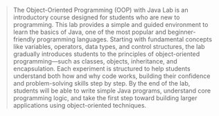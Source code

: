 > The Object-Oriented Programming (OOP) with Java Lab is an introductory course designed for students who are new to programming. This lab provides a simple and guided environment to learn the basics of Java, one of the most popular and beginner-friendly programming languages.
> Starting with fundamental concepts like variables, operators, data types, and control structures, the lab gradually introduces students to the principles of object-oriented programming—such as classes, objects, inheritance, and encapsulation. Each experiment is structured to help students understand both how and why code works, building their confidence and problem-solving skills step by step. By the end of the lab, students will be able to write simple Java programs, understand core programming logic, and take the first step toward building larger applications using object-oriented techniques.
